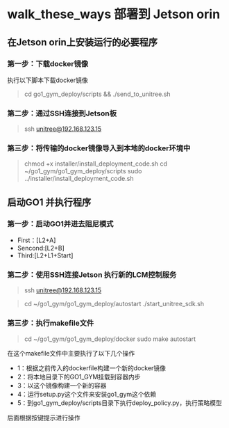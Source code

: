 # walk_these_ways 部署到 Jetson orin

## 在Jetson orin上安装运行的必要程序

### 第一步：下载docker镜像

执行以下脚本下载docker镜像
> cd go1_gym_deploy/scripts && ./send_to_unitree.sh

### 第二步：通过SSH连接到Jetson板

> ssh unitree@192.168.123.15

### 第三步：将传输的docker镜像导入到本地的docker环境中

> chmod +x installer/install_deployment_code.sh
> cd ~/go1_gym/go1_gym_deploy/scripts
> sudo ../installer/install_deployment_code.sh

## 启动GO1 并执行程序

### 第一步：启动GO1并进去阻尼模式

- First：[L2+A]  
- Sencond:[L2+B]
- Third:[L2+L1+Start]

### 第二步：使用SSH连接Jetson 执行新的LCM控制服务

> ssh unitree@192.168.123.15

> cd ~/go1_gym/go1_gym_deploy/autostart
> ./start_unitree_sdk.sh

### 第三步：执行makefile文件

> cd ~/go1_gym/go1_gym_deploy/docker
> sudo make autostart

在这个makefile文件中主要执行了以下几个操作

- 1：根据之前传入的dockerfile构建一个新的docker镜像
- 2：将本地目录下的GO1_GYM挂载到容器内步
- 3：以这个镜像构建一个新的容器
- 4：运行setup.py这个文件来安装go1_gym这个依赖
- 5：到go1_gym_deploy/scripts目录下执行deploy_policy.py，执行策略模型

后面根据按键提示进行操作